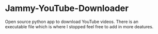 # Jammy-YouTube-Downloader
Open source python app to download YouTube videos. There is an executable file which is where I stopped feel free to add  in more deatures.
